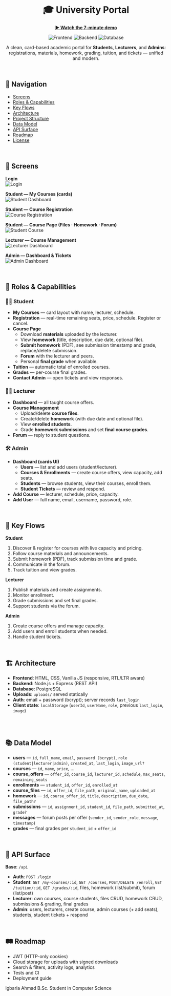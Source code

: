 <!-- Hero -->
<h1 align="center">🎓 University Portal</h1>
<p align="center">
  <a href="https://www.youtube.com/watch?v=j7cswS5_og4"><b>▶️ Watch the 7-minute demo</b></a>
</p>

<p align="center">
  <img alt="Frontend" src="https://img.shields.io/badge/Frontend-HTML%20%7C%20CSS%20%7C%20JS-111827?labelColor=0b1022&color=1f2937">
  <img alt="Backend"  src="https://img.shields.io/badge/Backend-Node.js%20%7C%20Express-0ea5e9?labelColor=0b1022">
  <img alt="Database" src="https://img.shields.io/badge/Database-PostgreSQL-22c55e?labelColor=0b1022">
</p>

<p align="center">
  A clean, card-based academic portal for <b>Students</b>, <b>Lecturers</b>, and <b>Admins</b>:
  registrations, materials, homework, grading, tuition, and tickets — unified and modern.
</p>

<br/>

## 🧭 Navigation

- [Screens](#-screens)
- [Roles & Capabilities](#-roles--capabilities)
- [Key Flows](#-key-flows)
- [Architecture](#-architecture)
- [Project Structure](#-project-structure)
- [Data Model](#-data-model)
- [API Surface](#-api-surface)
- [Roadmap](#-roadmap)
- [License](#-license)

<br/>

## 📸 Screens

**Login**  
![Login](/images/login.png)

**Student — My Courses (cards)**  
![Student Dashboard](/images\student.png)

**Student — Course Registration**  
![Course Registration](/images\courses.png)

**Student — Course Page (Files · Homework · Forum)**  
![Student Course](/images\coursepage.png)

**Lecturer — Course Management**  
![Lecturer Dashboard](/images\lecturer.png)

**Admin — Dashboard & Tickets**  
![Admin Dashboard](/images\admin.png)

<br/>

## 🧩 Roles & Capabilities

### 👨‍🎓 Student
- **My Courses** — card layout with name, lecturer, schedule.
- **Registration** — real-time remaining seats, price, schedule. Register or cancel.
- **Course Page**
  - Download **materials** uploaded by the lecturer.
  - View **homework** (title, description, due date, optional file).
  - **Submit homework** (PDF), see submission timestamp and grade, replace/delete submission.
  - **Forum** with the lecturer and peers.
  - Personal **final grade** when available.
- **Tuition** — automatic total of enrolled courses.
- **Grades** — per-course final grades.
- **Contact Admin** — open tickets and view responses.

### 👨‍🏫 Lecturer
- **Dashboard** — all taught course offers.
- **Course Management**
  - Upload/delete **course files**.
  - Create/delete **homework** (with due date and optional file).
  - View **enrolled students**.
  - Grade **homework submissions** and set **final course grades**.
- **Forum** — reply to student questions.

### 🛠️ Admin
- **Dashboard (cards UI)**
  - **Users** — list and add users (student/lecturer).
  - **Courses & Enrollments** — create course offers, view capacity, add seats.
  - **Students** — browse students, view their courses, enroll them.
  - **Student Tickets** — review and respond.
- **Add Course** — lecturer, schedule, price, capacity.
- **Add User** — full name, email, username, password, role.

<br/>

## 🔄 Key Flows

**Student**
1. Discover & register for courses with live capacity and pricing.  
2. Follow course materials and announcements.  
3. Submit homework (PDF), track submission time and grade.  
4. Communicate in the forum.  
5. Track tuition and view grades.

**Lecturer**
1. Publish materials and create assignments.  
2. Monitor enrollment.  
3. Grade submissions and set final grades.  
4. Support students via the forum.

**Admin**
1. Create course offers and manage capacity.  
2. Add users and enroll students when needed.  
3. Handle student tickets.

<br/>

## 🏗️ Architecture

- **Frontend**: HTML, CSS, Vanilla JS (responsive, RTL/LTR aware)
- **Backend**: Node.js + Express (REST API)
- **Database**: PostgreSQL
- **Uploads**: `uploads/` served statically
- **Auth**: email + password (bcrypt); server records `last_login`
- **Client state**: `localStorage` (`userId`, `userName`, `role`, previous `last_login`, `image`)

<br/>


<br/>

## 📚 Data Model

- **users** — `id`, `full_name`, `email`, `password (bcrypt)`, `role (student|lecturer|admin)`, `created_at`, `last_login`, `image_url?`
- **courses** — `id`, `name`, `price`, …
- **course_offers** — `offer_id`, `course_id`, `lecturer_id`, `schedule`, `max_seats`, `remaining_seats`
- **enrollments** — `student_id`, `offer_id`, `enrolled_at`
- **course_files** — `id`, `offer_id`, `file_path`, `original_name`, `uploaded_at`
- **homework** — `id`, `course_offer_id`, `title`, `description`, `due_date`, `file_path?`
- **submissions** — `id`, `assignment_id`, `student_id`, `file_path`, `submitted_at`, `grade?`
- **messages** — forum posts per offer (`sender_id`, `sender_role`, `message`, `timestamp`)
- **grades** — final grades per `student_id` + `offer_id`

<br/>

## 🔌 API Surface

**Base**: `/api`

- **Auth**: `POST /login`
- **Student**: `GET /my-courses/:id`, `GET /courses`, `POST/DELETE /enroll`, `GET /tuition/:id`, `GET /grades/:id`, files, homework (list/submit), forum (list/post)
- **Lecturer**: own courses, course students, files CRUD, homework CRUD, submissions & grading, final grades
- **Admin**: users, lecturers, create course, admin courses (+ add seats), students, student tickets + respond

<br/>

## 🛤️ Roadmap

- JWT (HTTP-only cookies)  
- Cloud storage for uploads with signed downloads  
- Search & filters, activity logs, analytics  
- Tests and CI  
- Deployment guide

Igbaria Ahmad
B.Sc. Student in Computer Science
